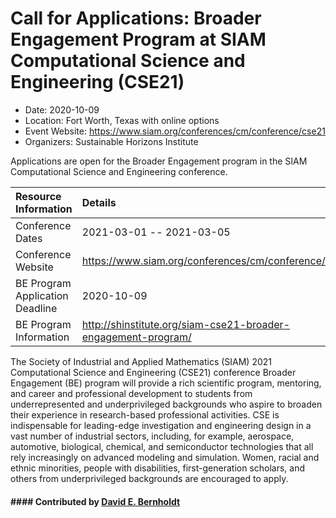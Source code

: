 # Call for Applications: Broader Engagement Program at SIAM Computational Science and Engineering (CSE21)

- Date: 2020-10-09
- Location: Fort Worth, Texas with online options
- Event Website: https://www.siam.org/conferences/cm/conference/cse21
- Organizers: Sustainable Horizons Institute
			   
Applications are open for the Broader Engagement program in the SIAM Computational Science and Engineering conference.

Resource Information | Details
:--- | :---			   
Conference Dates | 2021-03-01 -- 2021-03-05
Conference Website | https://www.siam.org/conferences/cm/conference/cse21
BE Program Application Deadline | 2020-10-09
BE Program Information | http://shinstitute.org/siam-cse21-broader-engagement-program/

The Society of Industrial and Applied Mathematics (SIAM) 2021 Computational Science and Engineering (CSE21) conference Broader Engagement (BE) program will provide a rich scientific program, mentoring, and career and professional development to students from underrepresented and underprivileged backgrounds who aspire to broaden their experience in research-based professional activities.  CSE is indispensable for leading-edge investigation and engineering design in a vast number of industrial sectors, including, for example, aerospace, automotive, biological, chemical, and semiconductor technologies that all rely increasingly on advanced modeling and simulation. Women, racial and ethnic minorities, people with disabilities, first-generation scholars, and others from underprivileged backgrounds are encouraged to apply.

#### #### Contributed by [David E. Bernholdt](https://github.com/bernhold "David E. Bernholdt GitHub profile")

<!---
Publish: yes
Categories: Collaboration
Topics: conferences and workshops
Level: 2
Prerequisites: default
Aggregate: none
--->
